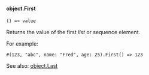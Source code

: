 #### object.First

``` suneido
() => value
```

Returns the value of the first *list* or sequence element.

For example:

``` suneido
#(123, "abc", name: "Fred", age: 25).First() => 123
```

See also:
[object.Last](<object.Last.md>)